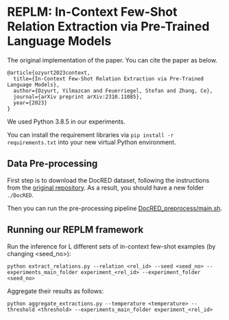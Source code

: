 # REPLM: In-Context Few-Shot Relation Extraction via Pre-Trained Language Models

The original implementation of the paper. You can cite the paper as below. 

```
@article{ozyurt2023context,
  title={In-Context Few-Shot Relation Extraction via Pre-Trained Language Models},
  author={Ozyurt, Yilmazcan and Feuerriegel, Stefan and Zhang, Ce},
  journal={arXiv preprint arXiv:2310.11085},
  year={2023}
}
```

We used Python 3.8.5 in our experiments. 

You can install the requirement libraries via `pip install -r requirements.txt` into your new virtual Python environment.

## Data Pre-processing

First step is to download the DocRED dataset, following the instructions from the [original repository](https://github.com/thunlp/DocRED/tree/master). As a result, you should have a new folder `./DocRED`.

Then you can run the pre-processing pipeline [DocRED_preprocess/main.sh](DocRED_preprocess/main.sh).

## Running our REPLM framework

Run the inference for L different sets of in-context few-shot examples (by changing <seed_no>):

`python extract_relations.py --relation <rel_id> --seed <seed_no> --experiments_main_folder experiment_<rel_id> --experiment_folder <seed_no>`

Aggregate their results as follows: 

`python aggregate_extractions.py --temperature <temperature> --threshold <threshold> --experiments_main_folder experiment_<rel_id>`
